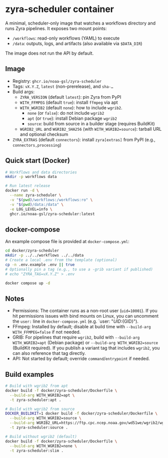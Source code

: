 # zyra-scheduler container

A minimal, scheduler-only image that watches a workflows directory and runs
Zyra pipelines. It exposes two mount points:

- `/workflows`: read-only workflows (YAML) to execute
- `/data`: outputs, logs, and artifacts (also available via `$DATA_DIR`)

The image does not run the API by default.

## Image

- Registry: `ghcr.io/noaa-gsl/zyra-scheduler`
- Tags: `vX.Y.Z`, `latest` (non-prerelease), and `sha-…`
- Build args:
  - `ZYRA_VERSION` (default `latest`): pin Zyra from PyPI
  - `WITH_FFMPEG` (default `true`): install `ffmpeg` via apt
  - `WITH_WGRIB2` (default `none`): how to include `wgrib2`.
    - `none` (or `false`): do not include `wgrib2`
    - `apt` (or `true`): install Debian package `wgrib2`
    - `source`: build from source in a builder stage (requires BuildKit)
  - `WGRIB2_URL` and `WGRIB2_SHA256` (with `WITH_WGRIB2=source`): tarball URL and optional checksum
- `ZYRA_EXTRAS` (default `connectors`): install `zyra[extras]` from PyPI (e.g., `connectors,processing`)

## Quick start (Docker)

```bash
# Workflows and data directories
mkdir -p workflows data

# Run latest release
docker run -d \
  --name zyra-scheduler \
  -v "$(pwd)/workflows:/workflows:ro" \
  -v "$(pwd)/data:/data" \
  -e LOG_LEVEL=info \
  ghcr.io/noaa-gsl/zyra-scheduler:latest
```

## docker-compose

An example compose file is provided at `docker-compose.yml`:

```bash
cd docker/zyra-scheduler
mkdir -p ../../workflows ../../data
# Create a local .env from the template (optional)
cp -n .env.example .env || true
# Optionally pin a tag (e.g., to use a -grib variant if published)
# echo "ZYRA_TAG=vX.Y.Z" > .env

docker compose up -d
```

## Notes

- Permissions: The container runs as a non-root user (`uid=10001`). If you hit
  permissions issues with bind mounts on Linux, you can uncomment the `user:`
  line in `docker-compose.yml` (e.g. `user: "${UID}:${GID}").
- FFmpeg: Installed by default; disable at build time with `--build-arg WITH_FFMPEG=false` if not needed.
- GRIB: For pipelines that require `wgrib2`, build with `--build-arg WITH_WGRIB2=apt` (Debian package)
  or `--build-arg WITH_WGRIB2=source` (BuildKit required). If you publish a variant tag that includes
  `wgrib2`, you can also reference that tag directly.
- API: Not started by default; override `command`/`entrypoint` if needed.

## Build examples

```bash
# Build with wgrib2 from apt
docker build -f docker/zyra-scheduler/Dockerfile \
  --build-arg WITH_WGRIB2=apt \
  -t zyra-scheduler:apt .

# Build with wgrib2 from source
DOCKER_BUILDKIT=1 docker build -f docker/zyra-scheduler/Dockerfile \
  --build-arg WITH_WGRIB2=source \
  --build-arg WGRIB2_URL=https://ftp.cpc.ncep.noaa.gov/wd51we/wgrib2/wgrib2.tgz \
  -t zyra-scheduler:source .

# Build without wgrib2 (default)
docker build -f docker/zyra-scheduler/Dockerfile \
  --build-arg WITH_WGRIB2=none \
  -t zyra-scheduler:slim .
```
